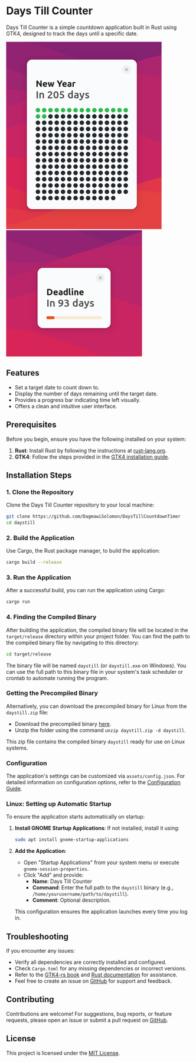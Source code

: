 # Days Till Counter

Days Till Counter is a simple countdown application built in Rust using GTK4, designed to track the days until a specific date.

![Demo Image 2](demo1.png)
![Demo Image 3 - progress bar](demo2.png)

## Features

- Set a target date to count down to.
- Display the number of days remaining until the target date.
- Provides a progress bar indicating time left visually.
- Offers a clean and intuitive user interface.

## Prerequisites

Before you begin, ensure you have the following installed on your system:

1. **Rust**: Install Rust by following the instructions at [rust-lang.org](https://www.rust-lang.org/tools/install).
2. **GTK4**: Follow the steps provided in the [GTK4 installation guide](https://gtk-rs.org/gtk4-rs/stable/latest/book/installation.html).

## Installation Steps

### 1. Clone the Repository

Clone the Days Till Counter repository to your local machine:

```bash
git clone https://github.com/DagmawiSolomon/DaysTillCountdownTimer
cd daystill
```

### 2. Build the Application

Use Cargo, the Rust package manager, to build the application:

```bash
cargo build --release
```

### 3. Run the Application

After a successful build, you can run the application using Cargo:

```bash
cargo run
```

### 4. Finding the Compiled Binary

After building the application, the compiled binary file will be located in the `target/release` directory within your project folder. You can find the path to the compiled binary file by navigating to this directory:

```bash
cd target/release
```

The binary file will be named `daystill` (or `daystill.exe` on Windows). You can use the full path to this binary file in your system's task scheduler or crontab to automate running the program.

### Getting the Precompiled Binary

Alternatively, you can download the precompiled binary for Linux from the `daystill.zip` file:

- Download the precompiled binary [here](daystill.zip).
- Unzip the folder using the command `unzip daystill.zip -d daystill`.

This zip file contains the compiled binary `daystill` ready for use on Linux systems.

### Configuration

The application's settings can be customized via `assets/config.json`. For detailed information on configuration options, refer to the [Configuration Guide](CONFIGURATION.md).

### Linux: Setting up Automatic Startup

To ensure the application starts automatically on startup:

1. **Install GNOME Startup Applications**: If not installed, install it using:
   ```bash
   sudo apt install gnome-startup-applications
   ```

2. **Add the Application**:
   - Open "Startup Applications" from your system menu or execute `gnome-session-properties`.
   - Click "Add" and provide:
     - **Name**: Days Till Counter
     - **Command**: Enter the full path to the `daystill` binary (e.g., `/home/yourusername/path/to/daystill`).
     - **Comment**: Optional description.

   This configuration ensures the application launches every time you log in.

## Troubleshooting

If you encounter any issues:

- Verify all dependencies are correctly installed and configured.
- Check `Cargo.toml` for any missing dependencies or incorrect versions.
- Refer to the [GTK4-rs book](https://gtk-rs.org/gtk4-rs/stable/latest/book/) and [Rust documentation](https://doc.rust-lang.org/book/) for assistance.
- Feel free to create an issue on [GitHub](https://github.com/DagmawiSolomon/DaysTillCountdownTimer) for support and feedback.

## Contributing

Contributions are welcome! For suggestions, bug reports, or feature requests, please open an issue or submit a pull request on [GitHub](https://github.com/DagmawiSolomon/DaysTillCountdownTimer).

## License

This project is licensed under the [MIT License](LICENSE).

